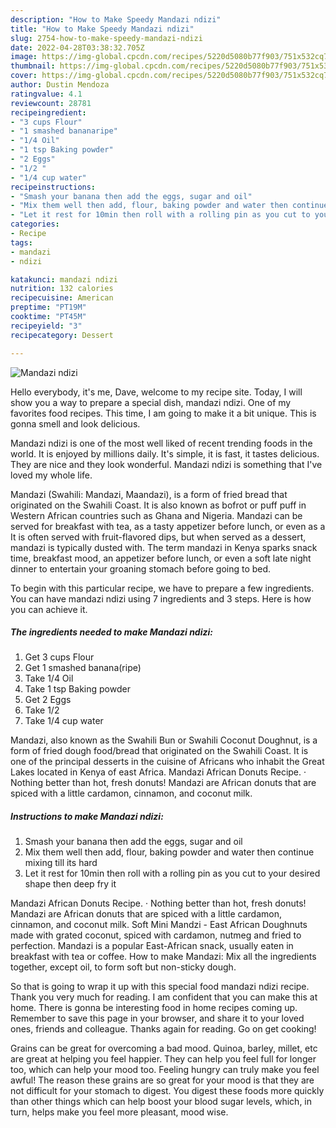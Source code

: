 ```yaml
---
description: "How to Make Speedy Mandazi ndizi"
title: "How to Make Speedy Mandazi ndizi"
slug: 2754-how-to-make-speedy-mandazi-ndizi
date: 2022-04-28T03:38:32.705Z
image: https://img-global.cpcdn.com/recipes/5220d5080b77f903/751x532cq70/mandazi-ndizi-recipe-main-photo.jpg
thumbnail: https://img-global.cpcdn.com/recipes/5220d5080b77f903/751x532cq70/mandazi-ndizi-recipe-main-photo.jpg
cover: https://img-global.cpcdn.com/recipes/5220d5080b77f903/751x532cq70/mandazi-ndizi-recipe-main-photo.jpg
author: Dustin Mendoza
ratingvalue: 4.1
reviewcount: 28781
recipeingredient:
- "3 cups Flour"
- "1 smashed bananaripe"
- "1/4 Oil"
- "1 tsp Baking powder"
- "2 Eggs"
- "1/2 "
- "1/4 cup water"
recipeinstructions:
- "Smash your banana then add the eggs, sugar and oil"
- "Mix them well then add, flour, baking powder and water then continue mixing till its hard"
- "Let it rest for 10min then roll with a rolling pin as you cut to your desired shape then deep fry it"
categories:
- Recipe
tags:
- mandazi
- ndizi

katakunci: mandazi ndizi 
nutrition: 132 calories
recipecuisine: American
preptime: "PT19M"
cooktime: "PT45M"
recipeyield: "3"
recipecategory: Dessert

---
```



![Mandazi ndizi](https://img-global.cpcdn.com/recipes/5220d5080b77f903/751x532cq70/mandazi-ndizi-recipe-main-photo.jpg)

Hello everybody, it's me, Dave, welcome to my recipe site. Today, I will show you a way to prepare a special dish, mandazi ndizi. One of my favorites food recipes. This time, I am going to make it a bit unique. This is gonna smell and look delicious.

Mandazi ndizi is one of the most well liked of recent trending foods in the world. It is enjoyed by millions daily. It's simple, it is fast, it tastes delicious. They are nice and they look wonderful. Mandazi ndizi is something that I've loved my whole life.

Mandazi (Swahili: Mandazi, Maandazi), is a form of fried bread that originated on the Swahili Coast. It is also known as bofrot or puff puff in Western African countries such as Ghana and Nigeria. Mandazi can be served for breakfast with tea, as a tasty appetizer before lunch, or even as a It is often served with fruit-flavored dips, but when served as a dessert, mandazi is typically dusted with. The term mandazi in Kenya sparks snack time, breakfast mood, an appetizer before lunch, or even a soft late night dinner to entertain your groaning stomach before going to bed.


To begin with this particular recipe, we have to prepare a few ingredients. You can have mandazi ndizi using 7 ingredients and 3 steps. Here is how you can achieve it.

<!--inarticleads1-->

##### The ingredients needed to make Mandazi ndizi:

1. Get 3 cups Flour
1. Get 1 smashed banana(ripe)
1. Take 1/4 Oil
1. Take 1 tsp Baking powder
1. Get 2 Eggs
1. Take 1/2 
1. Take 1/4 cup water


Mandazi, also known as the Swahili Bun or Swahili Coconut Doughnut, is a form of fried dough food/bread that originated on the Swahili Coast. It is one of the principal desserts in the cuisine of Africans who inhabit the Great Lakes located in Kenya of east Africa. Mandazi African Donuts Recipe. · Nothing better than hot, fresh donuts! Mandazi are African donuts that are spiced with a little cardamon, cinnamon, and coconut milk. 

<!--inarticleads2-->

##### Instructions to make Mandazi ndizi:

1. Smash your banana then add the eggs, sugar and oil
1. Mix them well then add, flour, baking powder and water then continue mixing till its hard
1. Let it rest for 10min then roll with a rolling pin as you cut to your desired shape then deep fry it


Mandazi African Donuts Recipe. · Nothing better than hot, fresh donuts! Mandazi are African donuts that are spiced with a little cardamon, cinnamon, and coconut milk. Soft Mini Mandzi - East African Doughnuts made with grated coconut, spiced with cardamon, nutmeg and fried to perfection. Mandazi is a popular East-African snack, usually eaten in breakfast with tea or coffee. How to make Mandazi: Mix all the ingredients together, except oil, to form soft but non-sticky dough. 

So that is going to wrap it up with this special food mandazi ndizi recipe. Thank you very much for reading. I am confident that you can make this at home. There is gonna be interesting food in home recipes coming up. Remember to save this page in your browser, and share it to your loved ones, friends and colleague. Thanks again for reading. Go on get cooking!

Grains can be great for overcoming a bad mood. Quinoa, barley, millet, etc are great at helping you feel happier. They can help you feel full for longer too, which can help your mood too. Feeling hungry can truly make you feel awful! The reason these grains are so great for your mood is that they are not difficult for your stomach to digest. You digest these foods more quickly than other things which can help boost your blood sugar levels, which, in turn, helps make you feel more pleasant, mood wise.
